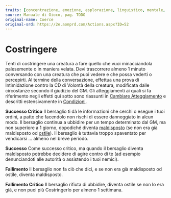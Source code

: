 ```yaml
---
traits: [concentrazione, emozione, esplorazione, linguistico, mentale, uditivo]
source: Manuale di Gioco, pag. TODO
original-name: Coerce
original-srd: https://2e.aonprd.com/Actions.aspx?ID=52
---
```


# Costringere

Tenti di costringere una creatura a fare quello che vuoi minacciandola
palesemente o in maniera velata. Devi trascorrere almeno 1 minuto conversando
con una creatura che puoi vedere e che possa vederti o percepirti. Al termine
della conversazione, effettua una prova di Intimidazione contro la CD di Volontà
della creatura, modificata dalle circostanze secondo il giudizio del GM. Gli
atteggiamenti ai quali si fa riferimento negli effetti qui sotto sono riassunti
in [Cambiare Atteggiamento](/abilita/diplomazia#cambiare-atteggiamento) e
descritti estensivamente in [Condizioni](/condizioni).

**Successo Critico** Il bersaglio ti dà le informazioni che cerchi o esegue i
tuoi ordini, a patto che facendolo non rischi di essere danneggiato in alcun
modo. Il bersaglio continua a ubbidire per un tempo determinato dal GM, ma non
superiore a 1 giorno, dopodiché diventa [maldisposto](/condizioni/maldisposto)
(se non era già maldisposto od [ostile](/condizioni/ostile)). Il bersaglio è
tuttavia troppo spaventato per vendicarsi ... almeno nel breve periodo.

**Successo** Come successo critico, ma quando il bersaglio diventa maldisposto
potrebbe decidere di agire contro di te (ad esempio denunciandoti alle autorità
o assistendo i tuoi nemici).

**Fallimento** Il bersaglio non fa ciò che dici, e se non era già maldisposto od
ostile, diventa maldisposto.

**Fallimento Critico** Il bersaglio rifiuta di ubbidire, diventa ostile se non
lo era già, e non puoi più Costringerlo per almeno 1 settimana.
